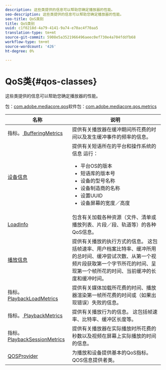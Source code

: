 ```yaml
---
description: 这些类提供的信息可以帮助您确定播放器的性能。
seo-description: 这些类提供的信息可以帮助您确定播放器的性能。
seo-title: QoS类别
title: QoS类别
uuid: c1f0218d-4a79-4141-9a74-e70ac4f70aa5
translation-type: tm+mt
source-git-commit: 5908e5a3521966496aeec0ef730e4a704fddfb68
workflow-type: tm+mt
source-wordcount: '426'
ht-degree: 0%

---
```



# QoS类{#qos-classes}

这些类提供的信息可以帮助您确定播放器的性能。

包：[com.adobe.mediacore.qos](https://help.adobe.com/en_US/primetime/api/psdk/javadoc_1.4/com/adobe/mediacore/qos/package-summary.html)软件包：[com.adobe.mediacore.qos.metrics](https://help.adobe.com/en_US/primetime/api/psdk/javadoc_1.4/com/adobe/mediacore/qos/metrics/package-summary.html)

<table frame="all" colsep="1" rowsep="1" id="table_2893EFF9755149159A4F94E781C76B6E"> 
 <thead> 
  <tr rowsep="1"> 
   <th colname="1" class="entry"> 名称 </th> 
   <th colname="2" class="entry"> 说明 </th> 
  </tr> 
 </thead>
 <tbody> 
  <tr rowsep="1"> 
   <td colname="1"><span class="codeph">指标。<a href="https://help.adobe.com/en_US/primetime/api/psdk/javadoc_1.4/com/adobe/mediacore/qos/metrics/BufferingMetrics.html" format="html" scope="external"> BufferingMetrics</a></span></td> 
   <td colname="2"> 提供有关播放器在缓冲期间所花费的时间以及发生缓冲事件的频率的信息。 </td> 
  </tr> 
  <tr rowsep="1"> 
   <td colname="1"><span class="codeph"><a href="https://help.adobe.com/en_US/primetime/api/psdk/javadoc_1.4/com/adobe/mediacore/qos/DeviceInformation.html" format="html" scope="external"> 设备信息</a> </span></td> 
   <td colname="2">提供有关短语所在的平台和操作系统的信息
    运行： 
    <ul id="ul_0DE69F3B38E84964AB98DCCD11E5E123"> 
     <li id="li_19B2D1889FCA4B0F8FCB0EE8F87353B2">平台OS的版本 </li> 
     <li id="li_CA35F4A48FD34555AC7D7832D5997AD4">短语库的版本号 </li> 
     <li id="li_30D38320C2A3440E92C0A477FFFBF9A0">设备的型号名称 </li> 
     <li id="li_2D15164B987E405685B96A900EBF041D">设备制造商的名称 </li> 
     <li id="li_B78485CB9580444DB9694404706BA191">设置UUID </li> 
     <li id="li_841EA77499B44F0692192F9DE1A798E4">设备屏幕的宽度／高度 </li> 
    </ul> </td> 
  </tr> 
  <tr rowsep="1"> 
   <td colname="1"><span class="codeph"><a href="https://help.adobe.com/en_US/primetime/api/psdk/javadoc_1.4/com/adobe/mediacore/qos/LoadInfo.html" format="html" scope="external"> LoadInfo</a></span> </td> 
   <td colname="2"> 包含有关加载各种资源（文件、清单或播放列表、片段／段、轨道等）的各种QoS信息。 </td> 
  </tr> 
  <tr rowsep="1"> 
   <td colname="1"><span class="codeph"><a href="https://help.adobe.com/en_US/primetime/api/psdk/javadoc_1.4/com/adobe/mediacore/qos/PlaybackInformation.html" format="html" scope="external"> 播放信息</a></span> </td> 
   <td colname="2"> 提供有关播放的执行方式的信息。 这包括帧速率、用户档案比特率、缓冲所用的总时间、缓冲尝试次数、从第一个视频片段获取第一个字节所花的时间、呈现第一个帧所花的时间、当前缓冲的长度和缓冲时间。 </td> 
  </tr> 
  <tr rowsep="1"> 
   <td colname="1"><span class="codeph">指标。<a href="https://help.adobe.com/en_US/primetime/api/psdk/javadoc_1.4/com/adobe/mediacore/qos/metrics/PlaybackLoadMetrics.html" format="html" scope="external"> PlaybackLoadMetrics</a></span> </td> 
   <td colname="2"> 提供有关媒体加载所花费的时间、播放器渲染第一帧所花费的时间或（如果出现错误）失败的信息。 </td> 
  </tr> 
  <tr rowsep="1"> 
   <td colname="1"><span class="codeph">指标。<a href="https://help.adobe.com/en_US/primetime/api/psdk/javadoc_1.4/com/adobe/mediacore/qos/metrics/PlaybackLoadMetrics.html" format="html" scope="external"> PlaybackMetrics</a> </span></td> 
   <td colname="2"> 提供有关播放行为的信息。 这包括帧速率、比特率、缓冲区长度等。 </td> 
  </tr> 
  <tr rowsep="1"> 
   <td colname="1"><span class="codeph">指标。<a href="https://help.adobe.com/en_US/primetime/api/psdk/javadoc_1.4/com/adobe/mediacore/qos/metrics/PlaybackSessionMetrics.html" format="html" scope="external"> PlaybackSessionMetrics</a></span> </td> 
   <td colname="2"> 提供有关播放器在实际播放时所花费的秒数以及视频在屏幕上实际播放的时间的信息。 </td> 
  </tr> 
  <tr rowsep="1"> 
   <td colname="1"><span class="codeph"><a href="https://help.adobe.com/en_US/primetime/api/psdk/javadoc_1.4/com/adobe/mediacore/qos/QOSProvider.html" format="html" scope="external"> QOSProvider</a></span></td> 
   <td colname="2">为播放和设备提供基本的QoS指标。 QOS信息提供者类。</td> 
  </tr> 
 </tbody> 
</table>
